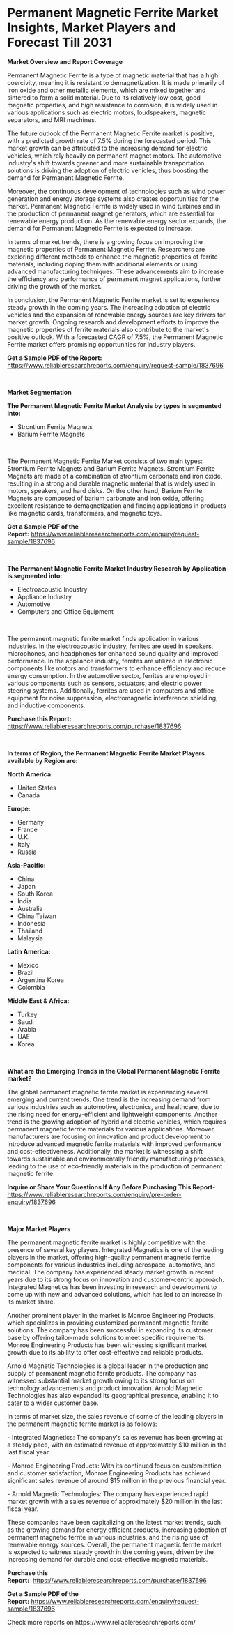 <p><h1>Permanent Magnetic Ferrite Market Insights, Market Players and Forecast Till 2031</h1></p><p><strong>Market Overview and Report Coverage</strong></p>
<p><p>Permanent Magnetic Ferrite is a type of magnetic material that has a high coercivity, meaning it is resistant to demagnetization. It is made primarily of iron oxide and other metallic elements, which are mixed together and sintered to form a solid material. Due to its relatively low cost, good magnetic properties, and high resistance to corrosion, it is widely used in various applications such as electric motors, loudspeakers, magnetic separators, and MRI machines.</p><p>The future outlook of the Permanent Magnetic Ferrite market is positive, with a predicted growth rate of 7.5% during the forecasted period. This market growth can be attributed to the increasing demand for electric vehicles, which rely heavily on permanent magnet motors. The automotive industry's shift towards greener and more sustainable transportation solutions is driving the adoption of electric vehicles, thus boosting the demand for Permanent Magnetic Ferrite.</p><p>Moreover, the continuous development of technologies such as wind power generation and energy storage systems also creates opportunities for the market. Permanent Magnetic Ferrite is widely used in wind turbines and in the production of permanent magnet generators, which are essential for renewable energy production. As the renewable energy sector expands, the demand for Permanent Magnetic Ferrite is expected to increase.</p><p>In terms of market trends, there is a growing focus on improving the magnetic properties of Permanent Magnetic Ferrite. Researchers are exploring different methods to enhance the magnetic properties of ferrite materials, including doping them with additional elements or using advanced manufacturing techniques. These advancements aim to increase the efficiency and performance of permanent magnet applications, further driving the growth of the market.</p><p>In conclusion, the Permanent Magnetic Ferrite market is set to experience steady growth in the coming years. The increasing adoption of electric vehicles and the expansion of renewable energy sources are key drivers for market growth. Ongoing research and development efforts to improve the magnetic properties of ferrite materials also contribute to the market's positive outlook. With a forecasted CAGR of 7.5%, the Permanent Magnetic Ferrite market offers promising opportunities for industry players.</p></p>
<p><strong>Get a Sample PDF of the Report:</strong> <a href="https://www.reliableresearchreports.com/enquiry/request-sample/1837696">https://www.reliableresearchreports.com/enquiry/request-sample/1837696</a></p>
<p>&nbsp;</p>
<p><strong>Market Segmentation</strong></p>
<p><strong>The Permanent Magnetic Ferrite Market Analysis by types is segmented into:</strong></p>
<p><ul><li>Strontium Ferrite Magnets</li><li>Barium Ferrite Magnets</li></ul></p>
<p>&nbsp;</p>
<p><p>The Permanent Magnetic Ferrite Market consists of two main types: Strontium Ferrite Magnets and Barium Ferrite Magnets. Strontium Ferrite Magnets are made of a combination of strontium carbonate and iron oxide, resulting in a strong and durable magnetic material that is widely used in motors, speakers, and hard disks. On the other hand, Barium Ferrite Magnets are composed of barium carbonate and iron oxide, offering excellent resistance to demagnetization and finding applications in products like magnetic cards, transformers, and magnetic toys.</p></p>
<p><strong>Get a Sample PDF of the Report:</strong>&nbsp;<a href="https://www.reliableresearchreports.com/enquiry/request-sample/1837696">https://www.reliableresearchreports.com/enquiry/request-sample/1837696</a></p>
<p>&nbsp;</p>
<p><strong>The Permanent Magnetic Ferrite Market Industry Research by Application is segmented into:</strong></p>
<p><ul><li>Electroacoustic Industry</li><li>Appliance Industry</li><li>Automotive</li><li>Computers and Office Equipment</li></ul></p>
<p>&nbsp;</p>
<p><p>The permanent magnetic ferrite market finds application in various industries. In the electroacoustic industry, ferrites are used in speakers, microphones, and headphones for enhanced sound quality and improved performance. In the appliance industry, ferrites are utilized in electronic components like motors and transformers to enhance efficiency and reduce energy consumption. In the automotive sector, ferrites are employed in various components such as sensors, actuators, and electric power steering systems. Additionally, ferrites are used in computers and office equipment for noise suppression, electromagnetic interference shielding, and inductive components.</p></p>
<p><strong>Purchase this Report:</strong>&nbsp; <a href="https://www.reliableresearchreports.com/purchase/1837696">https://www.reliableresearchreports.com/purchase/1837696</a></p>
<p>&nbsp;</p>
<p><strong>In terms of Region, the Permanent Magnetic Ferrite Market Players available by Region are:</strong></p>
<p>
    <p> <strong> North America: </strong>
        <ul>
            <li>United States</li>
            <li>Canada</li>
        </ul>
        </p> 
    <p> <strong> Europe: </strong>
        <ul>
            <li>Germany</li>
            <li>France</li>
            <li>U.K.</li>
            <li>Italy</li>
            <li>Russia</li>
        </ul>
        </p> 
    <p> <strong> Asia-Pacific: </strong>
        <ul>
            <li>China</li>
            <li>Japan</li>
            <li>South Korea</li>
            <li>India</li>
            <li>Australia</li>
            <li>China Taiwan</li>
            <li>Indonesia</li>
            <li>Thailand</li>
            <li>Malaysia</li>
        </ul>
        </p> 
    <p> <strong> Latin America: </strong>
        <ul>
            <li>Mexico</li>
            <li>Brazil</li>
            <li>Argentina Korea</li>
            <li>Colombia</li>
        </ul>
        </p> 
    <p> <strong> Middle East & Africa: </strong>
        <ul>
            <li>Turkey</li>
            <li>Saudi</li>
            <li>Arabia</li>
            <li>UAE</li>
            <li>Korea</li>
        </ul>
    </p>
    </p>
<p>&nbsp;</p>
<p><strong>What are the Emerging Trends in the Global Permanent Magnetic Ferrite market?</strong></p>
<p><p>The global permanent magnetic ferrite market is experiencing several emerging and current trends. One trend is the increasing demand from various industries such as automotive, electronics, and healthcare, due to the rising need for energy-efficient and lightweight components. Another trend is the growing adoption of hybrid and electric vehicles, which requires permanent magnetic ferrite materials for various applications. Moreover, manufacturers are focusing on innovation and product development to introduce advanced magnetic ferrite materials with improved performance and cost-effectiveness. Additionally, the market is witnessing a shift towards sustainable and environmentally friendly manufacturing processes, leading to the use of eco-friendly materials in the production of permanent magnetic ferrite.</p></p>
<p><strong>Inquire or Share Your Questions If Any Before Purchasing This Report</strong>- <a href="https://www.reliableresearchreports.com/enquiry/pre-order-enquiry/1837696">https://www.reliableresearchreports.com/enquiry/pre-order-enquiry/1837696</a></p>
<p>&nbsp;</p>
<p><strong>Major Market Players</strong></p>
<p><p>The permanent magnetic ferrite market is highly competitive with the presence of several key players. Integrated Magnetics is one of the leading players in the market, offering high-quality permanent magnetic ferrite components for various industries including aerospace, automotive, and medical. The company has experienced steady market growth in recent years due to its strong focus on innovation and customer-centric approach. Integrated Magnetics has been investing in research and development to come up with new and advanced solutions, which has led to an increase in its market share.</p><p>Another prominent player in the market is Monroe Engineering Products, which specializes in providing customized permanent magnetic ferrite solutions. The company has been successful in expanding its customer base by offering tailor-made solutions to meet specific requirements. Monroe Engineering Products has been witnessing significant market growth due to its ability to offer cost-effective and reliable products.</p><p>Arnold Magnetic Technologies is a global leader in the production and supply of permanent magnetic ferrite products. The company has witnessed substantial market growth owing to its strong focus on technology advancements and product innovation. Arnold Magnetic Technologies has also expanded its geographical presence, enabling it to cater to a wider customer base.</p><p>In terms of market size, the sales revenue of some of the leading players in the permanent magnetic ferrite market is as follows:</p><p>- Integrated Magnetics: The company's sales revenue has been growing at a steady pace, with an estimated revenue of approximately $10 million in the last fiscal year.</p><p>- Monroe Engineering Products: With its continued focus on customization and customer satisfaction, Monroe Engineering Products has achieved significant sales revenue of around $15 million in the previous financial year.</p><p>- Arnold Magnetic Technologies: The company has experienced rapid market growth with a sales revenue of approximately $20 million in the last fiscal year.</p><p>These companies have been capitalizing on the latest market trends, such as the growing demand for energy efficient products, increasing adoption of permanent magnetic ferrite in various industries, and the rising use of renewable energy sources. Overall, the permanent magnetic ferrite market is expected to witness steady growth in the coming years, driven by the increasing demand for durable and cost-effective magnetic materials.</p></p>
<p><strong>Purchase this Report:</strong>&nbsp;&nbsp;<a href="https://www.reliableresearchreports.com/purchase/1837696">https://www.reliableresearchreports.com/purchase/1837696</a></p>
<p></p>
<p><strong>Get a Sample PDF of the Report:</strong>&nbsp;<a href="https://www.reliableresearchreports.com/enquiry/request-sample/1837696">https://www.reliableresearchreports.com/enquiry/request-sample/1837696</a></p>
<p>Check more reports on https://www.reliableresearchreports.com/</p>